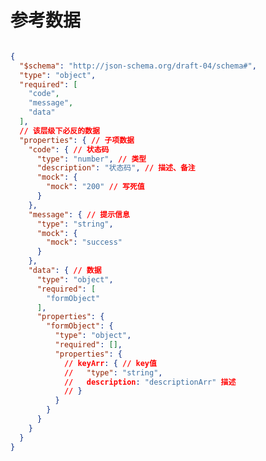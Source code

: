 <!--
 * @Author: 黄宇/Hyuishine
 * @Date: 2021-07-27 16:39:35
 * @LastEditors: 黄宇/Hyuishine
 * @LastEditTime: 2021-07-27 16:40:59
 * @Description: 
 * @Email: hyuishine@gmail.com
 * @Company: 3xData
 * @youWant: add you want
-->

# 参考数据 #

```json

{
  "$schema": "http://json-schema.org/draft-04/schema#",
  "type": "object",
  "required": [
    "code",
    "message",
    "data"
  ],
  // 该层级下必反的数据
  "properties": { // 子项数据
    "code": { // 状态码
      "type": "number", // 类型
      "description": "状态码", // 描述、备注
      "mock": {
        "mock": "200" // 写死值
      }
    },
    "message": { // 提示信息
      "type": "string",
      "mock": {
        "mock": "success"
      }
    },
    "data": { // 数据
      "type": "object",
      "required": [
        "formObject"
      ],
      "properties": {
        "formObject": {
          "type": "object",
          "required": [],
          "properties": {
            // keyArr: { // key值
            //   "type": "string",
            //   description: "descriptionArr" 描述
            // }
          }
        }
      }
    }
  }
}
```
